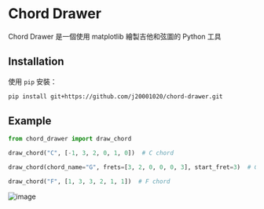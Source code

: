 # Chord Drawer

Chord Drawer 是一個使用 matplotlib 繪製吉他和弦圖的 Python 工具

## Installation

使用 `pip` 安裝：

```bash
pip install git+https://github.com/j20001020/chord-drawer.git
```

## Example


```python
from chord_drawer import draw_chord

draw_chord("C", [-1, 3, 2, 0, 1, 0])  # C chord

draw_chord(chord_name="G", frets=[3, 2, 0, 0, 0, 3], start_fret=3)  # G chord, starting from fret 3

draw_chord("F", [1, 3, 3, 2, 1, 1])  # F chord
```

![image](https://github.com/user-attachments/assets/3685a6e6-25f7-4691-80e9-4e29e90ae1fb)
